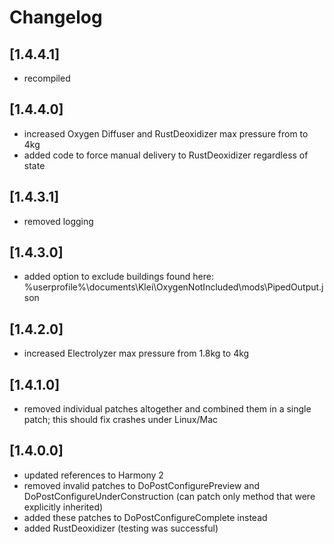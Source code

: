 ﻿# Changelog

## [1.4.4.1]
- recompiled

## [1.4.4.0]
- increased Oxygen Diffuser and RustDeoxidizer max pressure from to 4kg
- added code to force manual delivery to RustDeoxidizer regardless of state

## [1.4.3.1]
- removed logging

## [1.4.3.0]
- added option to exclude buildings found here: %userprofile%\documents\Klei\OxygenNotIncluded\mods\PipedOutput.json

## [1.4.2.0]
- increased Electrolyzer max pressure from 1.8kg to 4kg

## [1.4.1.0]
- removed individual patches altogether and combined them in a single patch; this should fix crashes under Linux/Mac

## [1.4.0.0]
- updated references to Harmony 2
- removed invalid patches to DoPostConfigurePreview and DoPostConfigureUnderConstruction (can patch only method that were explicitly inherited)
- added these patches to DoPostConfigureComplete instead
- added RustDeoxidizer (testing was successful)
